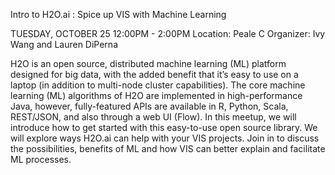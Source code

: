 Intro to H2O.ai : Spice up VIS with Machine Learning

TUESDAY, OCTOBER 25
12:00PM - 2:00PM
Location: Peale C
Organizer: Ivy Wang and Lauren DiPerna

H2O is an open source, distributed machine learning (ML) platform designed for big data, with the added benefit that it’s easy to use on a laptop (in addition to multi-node cluster capabilities). The core machine learning (ML) algorithms of H2O are implemented in high-performance Java, however, fully-featured APIs are available in R, Python, Scala, REST/JSON, and also through a web UI (Flow). In this meetup, we will introduce how to get started with this easy-to-use open source library. We will explore ways H2O.ai can help with your VIS projects. Join in to discuss the possibilities, benefits of ML and how VIS can better explain and facilitate ML processes.